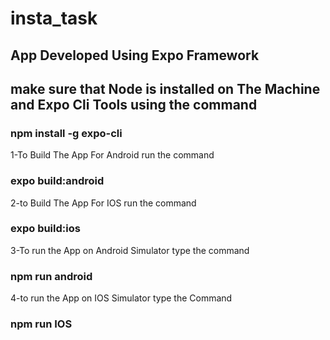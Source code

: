 # insta_task

## App Developed Using Expo Framework

## make sure that Node is installed on The Machine and Expo Cli Tools using the command

### npm install -g expo-cli

1-To Build The App For Android run the command 
### expo build:android

2-to Build The App For IOS run the command
### expo build:ios

3-To run the App on  Android Simulator  type the command
### npm run android

4-to run the App on IOS Simulator type the Command

### npm run IOS

